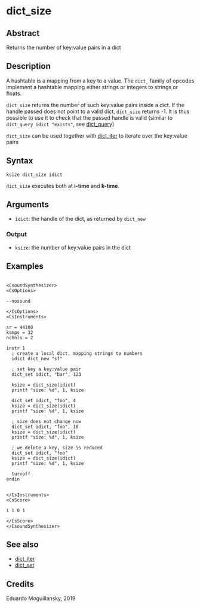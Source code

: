 # dict_size

## Abstract

Returns the number of key:value pairs in a dict

## Description

A hashtable is a mapping from a key to a value. The `dict_` family of opcodes 
implement a hashtable mapping either strings or integers to strings or floats. 

`dict_size` returns the number of such key:value pairs inside a dict. If the handle
passed does not point to a valid dict, `dict_size` returns -1. It is thus possible
to use it to check that the passed handle is valid (similar to `dict_query idict "exists"`,
see [dict_query](dict_query.md))

`dict_size` can be used together with [dict_iter](dict_iter) to iterate over the key:value
pairs 

## Syntax

    ksize dict_size idict
    
`dict_size` executes both at **i-time** and **k-time**. 

## Arguments

* `ìdict`: the handle of the dict, as returned by `dict_new`

### Output

* `ksize`: the number of key:value pairs in the dict


## Examples

```csound

<CsoundSynthesizer>
<CsOptions>

--nosound

</CsOptions>
<CsInstruments>

sr = 44100
ksmps = 32
nchnls = 2

instr 1	
  ; create a local dict, mapping strings to numbers
  idict dict_new "sf"
    
  ; set key a key:value pair
  dict_set idict, "bar", 123
  
  ksize = dict_size(idict)
  printf "size: %d", 1, ksize
  
  dict_set idict, "foo", 4
  ksize = dict_size(idict)
  printf "size: %d", 1, ksize
  
  ; size does not change now
  dict_set idict, "foo", 10
  ksize = dict_size(idict)
  printf "size: %d", 1, ksize
  
  ; we delete a key, size is reduced
  dict_set idict, "foo"
  ksize = dict_size(idict)
  printf "size: %d", 1, ksize
  
  turnoff
endin


</CsInstruments>
<CsScore>

i 1 0 1

</CsScore>
</CsoundSynthesizer> 
```

## See also

* [dict_iter](dict_iter.md)
* [dict_set](dict_set.md)

## Credits

Eduardo Moguillansky, 2019
